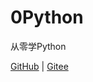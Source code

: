 # 0Python

从零学Python

[GitHub](https://github.com/Rodert/0Python) | [Gitee](https://gitee.com/rodert/Python)

